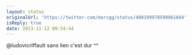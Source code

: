 ```yaml
---
layout: status
originalUrl: 'https://twitter.com/marcgg/status/400199978590961664'
isReply: true
date: 2013-11-12 09:54:44
---
```


@ludovicriffault sans lien c'est dur ^^

